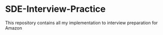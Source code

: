 # SDE-Interview-Practice
This repository contains all my implementation to interview preparation for Amazon
